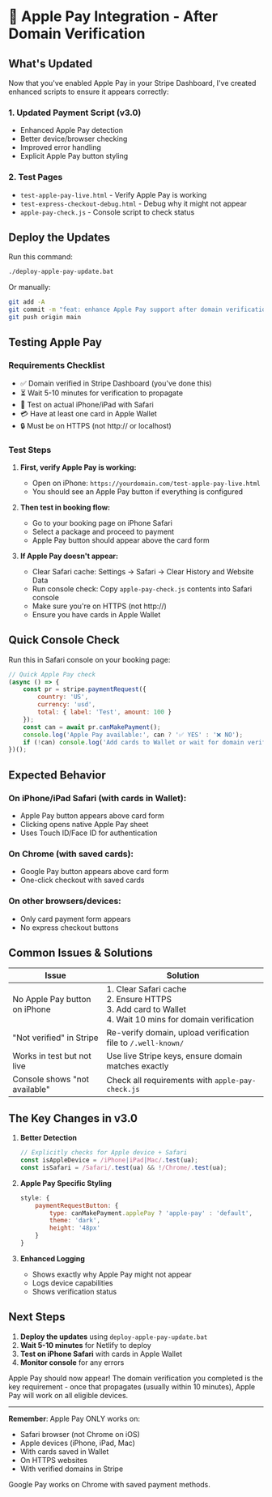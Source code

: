 # 🍎 Apple Pay Integration - After Domain Verification

## What's Updated

Now that you've enabled Apple Pay in your Stripe Dashboard, I've created enhanced scripts to ensure it appears correctly:

### 1. **Updated Payment Script (v3.0)**
- Enhanced Apple Pay detection
- Better device/browser checking
- Improved error handling
- Explicit Apple Pay button styling

### 2. **Test Pages**
- `test-apple-pay-live.html` - Verify Apple Pay is working
- `test-express-checkout-debug.html` - Debug why it might not appear
- `apple-pay-check.js` - Console script to check status

## Deploy the Updates

Run this command:
```bash
./deploy-apple-pay-update.bat
```

Or manually:
```bash
git add -A
git commit -m "feat: enhance Apple Pay support after domain verification"
git push origin main
```

## Testing Apple Pay

### Requirements Checklist
- ✅ Domain verified in Stripe Dashboard (you've done this)
- ⏳ Wait 5-10 minutes for verification to propagate
- 📱 Test on actual iPhone/iPad with Safari
- 💳 Have at least one card in Apple Wallet
- 🔒 Must be on HTTPS (not http:// or localhost)

### Test Steps
1. **First, verify Apple Pay is working:**
   - Open on iPhone: `https://yourdomain.com/test-apple-pay-live.html`
   - You should see an Apple Pay button if everything is configured

2. **Then test in booking flow:**
   - Go to your booking page on iPhone Safari
   - Select a package and proceed to payment
   - Apple Pay button should appear above the card form

3. **If Apple Pay doesn't appear:**
   - Clear Safari cache: Settings → Safari → Clear History and Website Data
   - Run console check: Copy `apple-pay-check.js` contents into Safari console
   - Make sure you're on HTTPS (not http://)
   - Ensure you have cards in Apple Wallet

## Quick Console Check

Run this in Safari console on your booking page:
```javascript
// Quick Apple Pay check
(async () => {
    const pr = stripe.paymentRequest({
        country: 'US',
        currency: 'usd',
        total: { label: 'Test', amount: 100 }
    });
    const can = await pr.canMakePayment();
    console.log('Apple Pay available:', can ? '✅ YES' : '❌ NO');
    if (!can) console.log('Add cards to Wallet or wait for domain verification');
})();
```

## Expected Behavior

### On iPhone/iPad Safari (with cards in Wallet):
- Apple Pay button appears above card form
- Clicking opens native Apple Pay sheet
- Uses Touch ID/Face ID for authentication

### On Chrome (with saved cards):
- Google Pay button appears above card form
- One-click checkout with saved cards

### On other browsers/devices:
- Only card payment form appears
- No express checkout buttons

## Common Issues & Solutions

| Issue | Solution |
|-------|----------|
| No Apple Pay button on iPhone | 1. Clear Safari cache<br>2. Ensure HTTPS<br>3. Add card to Wallet<br>4. Wait 10 mins for domain verification |
| "Not verified" in Stripe | Re-verify domain, upload verification file to `/.well-known/` |
| Works in test but not live | Use live Stripe keys, ensure domain matches exactly |
| Console shows "not available" | Check all requirements with `apple-pay-check.js` |

## The Key Changes in v3.0

1. **Better Detection**
   ```javascript
   // Explicitly checks for Apple device + Safari
   const isAppleDevice = /iPhone|iPad|Mac/.test(ua);
   const isSafari = /Safari/.test(ua) && !/Chrome/.test(ua);
   ```

2. **Apple Pay Specific Styling**
   ```javascript
   style: {
       paymentRequestButton: {
           type: canMakePayment.applePay ? 'apple-pay' : 'default',
           theme: 'dark',
           height: '48px'
       }
   }
   ```

3. **Enhanced Logging**
   - Shows exactly why Apple Pay might not appear
   - Logs device capabilities
   - Shows verification status

## Next Steps

1. **Deploy the updates** using `deploy-apple-pay-update.bat`
2. **Wait 5-10 minutes** for Netlify to deploy
3. **Test on iPhone Safari** with cards in Apple Wallet
4. **Monitor console** for any errors

Apple Pay should now appear! The domain verification you completed is the key requirement - once that propagates (usually within 10 minutes), Apple Pay will work on all eligible devices.

---

**Remember**: Apple Pay ONLY works on:
- Safari browser (not Chrome on iOS)
- Apple devices (iPhone, iPad, Mac)
- With cards saved in Wallet
- On HTTPS websites
- With verified domains in Stripe

Google Pay works on Chrome with saved payment methods.
